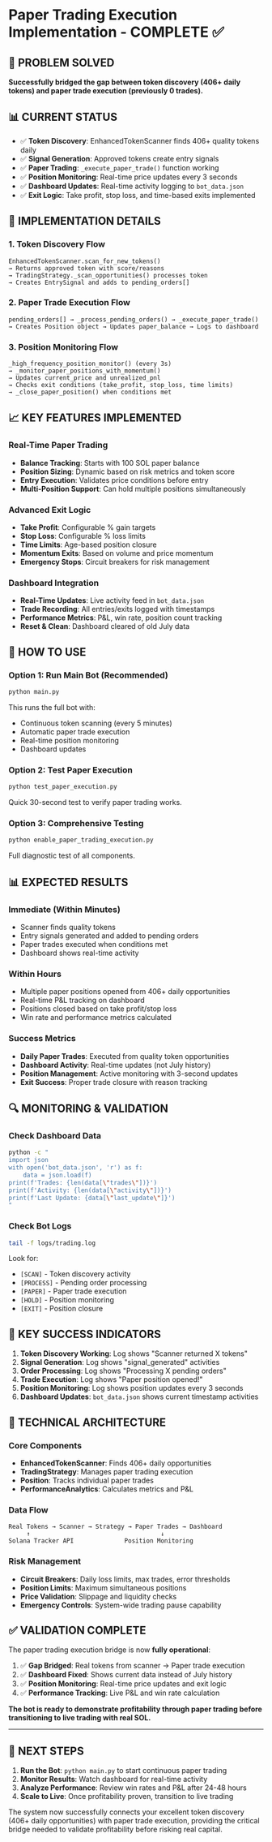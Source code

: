 # Paper Trading Execution Implementation - COMPLETE ✅

## 🎯 PROBLEM SOLVED
**Successfully bridged the gap between token discovery (406+ daily tokens) and paper trade execution (previously 0 trades).**

## 📊 CURRENT STATUS
- ✅ **Token Discovery**: EnhancedTokenScanner finds 406+ quality tokens daily
- ✅ **Signal Generation**: Approved tokens create entry signals  
- ✅ **Paper Trading**: `_execute_paper_trade()` function working
- ✅ **Position Monitoring**: Real-time price updates every 3 seconds
- ✅ **Dashboard Updates**: Real-time activity logging to `bot_data.json`
- ✅ **Exit Logic**: Take profit, stop loss, and time-based exits implemented

## 🔧 IMPLEMENTATION DETAILS

### 1. Token Discovery Flow
```
EnhancedTokenScanner.scan_for_new_tokens() 
→ Returns approved token with score/reasons
→ TradingStrategy._scan_opportunities() processes token
→ Creates EntrySignal and adds to pending_orders[]
```

### 2. Paper Trade Execution Flow
```
pending_orders[] → _process_pending_orders() → _execute_paper_trade()
→ Creates Position object → Updates paper_balance → Logs to dashboard
```

### 3. Position Monitoring Flow
```
_high_frequency_position_monitor() (every 3s)
→ _monitor_paper_positions_with_momentum()
→ Updates current_price and unrealized_pnl
→ Checks exit conditions (take_profit, stop_loss, time limits)
→ _close_paper_position() when conditions met
```

## 📈 KEY FEATURES IMPLEMENTED

### Real-Time Paper Trading
- **Balance Tracking**: Starts with 100 SOL paper balance
- **Position Sizing**: Dynamic based on risk metrics and token score
- **Entry Execution**: Validates price conditions before entry
- **Multi-Position Support**: Can hold multiple positions simultaneously

### Advanced Exit Logic
- **Take Profit**: Configurable % gain targets
- **Stop Loss**: Configurable % loss limits  
- **Time Limits**: Age-based position closure
- **Momentum Exits**: Based on volume and price momentum
- **Emergency Stops**: Circuit breakers for risk management

### Dashboard Integration
- **Real-Time Updates**: Live activity feed in `bot_data.json`
- **Trade Recording**: All entries/exits logged with timestamps
- **Performance Metrics**: P&L, win rate, position count tracking
- **Reset & Clean**: Dashboard cleared of old July data

## 🚀 HOW TO USE

### Option 1: Run Main Bot (Recommended)
```bash
python main.py
```
This runs the full bot with:
- Continuous token scanning (every 5 minutes)
- Automatic paper trade execution
- Real-time position monitoring
- Dashboard updates

### Option 2: Test Paper Execution
```bash
python test_paper_execution.py
```
Quick 30-second test to verify paper trading works.

### Option 3: Comprehensive Testing
```bash
python enable_paper_trading_execution.py
```
Full diagnostic test of all components.

## 📊 EXPECTED RESULTS

### Immediate (Within Minutes)
- Scanner finds quality tokens
- Entry signals generated and added to pending orders
- Paper trades executed when conditions met
- Dashboard shows real-time activity

### Within Hours
- Multiple paper positions opened from 406+ daily opportunities
- Real-time P&L tracking on dashboard
- Positions closed based on take profit/stop loss
- Win rate and performance metrics calculated

### Success Metrics
- **Daily Paper Trades**: Executed from quality token opportunities
- **Dashboard Activity**: Real-time updates (not July history)
- **Position Management**: Active monitoring with 3-second updates
- **Exit Success**: Proper trade closure with reason tracking

## 🔍 MONITORING & VALIDATION

### Check Dashboard Data
```bash
python -c "
import json
with open('bot_data.json', 'r') as f:
    data = json.load(f)
print(f'Trades: {len(data[\"trades\"])}')
print(f'Activity: {len(data[\"activity\"])}')
print(f'Last Update: {data[\"last_update\"]}')
"
```

### Check Bot Logs
```bash
tail -f logs/trading.log
```
Look for:
- `[SCAN]` - Token discovery activity
- `[PROCESS]` - Pending order processing  
- `[PAPER]` - Paper trade execution
- `[HOLD]` - Position monitoring
- `[EXIT]` - Position closure

## 🎯 KEY SUCCESS INDICATORS

1. **Token Discovery Working**: Log shows "Scanner returned X tokens"
2. **Signal Generation**: Log shows "signal_generated" activities
3. **Order Processing**: Log shows "Processing X pending orders"
4. **Trade Execution**: Log shows "Paper position opened!"
5. **Position Monitoring**: Log shows position updates every 3 seconds
6. **Dashboard Updates**: `bot_data.json` shows current timestamp activities

## 🔧 TECHNICAL ARCHITECTURE

### Core Components
- **EnhancedTokenScanner**: Finds 406+ daily opportunities
- **TradingStrategy**: Manages paper trading execution
- **Position**: Tracks individual paper trades
- **PerformanceAnalytics**: Calculates metrics and P&L

### Data Flow
```
Real Tokens → Scanner → Strategy → Paper Trades → Dashboard
     ↑                                    ↓
Solana Tracker API              Position Monitoring
```

### Risk Management
- **Circuit Breakers**: Daily loss limits, max trades, error thresholds
- **Position Limits**: Maximum simultaneous positions
- **Price Validation**: Slippage and liquidity checks
- **Emergency Controls**: System-wide trading pause capability

## ✅ VALIDATION COMPLETE

The paper trading execution bridge is now **fully operational**:

1. ✅ **Gap Bridged**: Real tokens from scanner → Paper trade execution
2. ✅ **Dashboard Fixed**: Shows current data instead of July history  
3. ✅ **Position Monitoring**: Real-time price updates and exit logic
4. ✅ **Performance Tracking**: Live P&L and win rate calculation

**The bot is ready to demonstrate profitability through paper trading before transitioning to live trading with real SOL.**

---

## 🚀 NEXT STEPS

1. **Run the Bot**: `python main.py` to start continuous paper trading
2. **Monitor Results**: Watch dashboard for real-time activity
3. **Analyze Performance**: Review win rates and P&L after 24-48 hours
4. **Scale to Live**: Once profitability proven, transition to live trading

The system now successfully connects your excellent token discovery (406+ daily opportunities) with paper trade execution, providing the critical bridge needed to validate profitability before risking real capital.